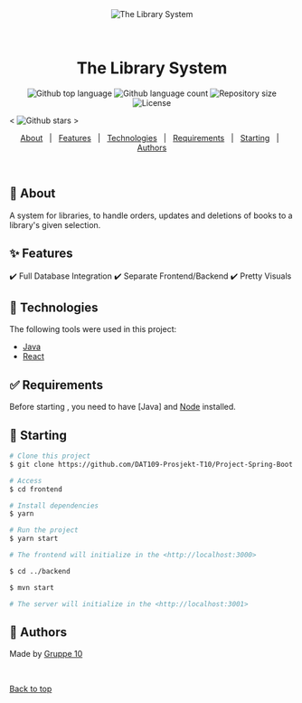 <div align="center" id="top"> 
  <img src="./.github/app.gif" alt="The Library System" />

&#xa0;

</div>

<h1 align="center">The Library System</h1>

<p align="center">
  <img alt="Github top language" src="https://img.shields.io/github/languages/top/DAT109-Prosjekt-T10/Project-Spring-Boot?color=56BEB8">

  <img alt="Github language count" src="https://img.shields.io/github/languages/count/DAT109-Prosjekt-T10/Project-Spring-Boot?color=56BEB8">

  <img alt="Repository size" src="https://img.shields.io/github/repo-size/DAT109-Prosjekt-T10/Project-Spring-Boot?color=56BEB8">

  <img alt="License" src="https://img.shields.io/github/license/DAT109-Prosjekt-T10/Project-Spring-Boot?color=56BEB8">

  <!-- <img alt="Github issues" src="https://img.shields.io/github/issues/MrHencke/maven-test?color=56BEB8" /> -->

  <!-- <img alt="Github forks" src="https://img.shields.io/github/forks/MrHencke/maven-test?color=56BEB8" /> -->

  < <img alt="Github stars" src="https://img.shields.io/github/stars/DAT109-Prosjekt-T10/Project-Spring-Boot?color=56BEB8" /> >
</p>

<!-- Status -->

<!-- <h4 align="center">
	🚧  DAT109 Prosjekt 🚀 Under construction...  🚧
</h4>

<hr> -->

<p align="center">
  <a href="#dart-about">About</a> &#xa0; | &#xa0; 
  <a href="#sparkles-features">Features</a> &#xa0; | &#xa0;
  <a href="#rocket-technologies">Technologies</a> &#xa0; | &#xa0;
  <a href="#white_check_mark-requirements">Requirements</a> &#xa0; | &#xa0;
  <a href="#checkered_flag-starting">Starting</a> &#xa0; | &#xa0;
  <a href="#memo">Authors</a>
</p>

<br>

## :dart: About

A system for libraries, to handle orders, updates and deletions of books to a library's given selection.

## :sparkles: Features

:heavy_check_mark: Full Database Integration
:heavy_check_mark: Separate Frontend/Backend
:heavy_check_mark: Pretty Visuals

## :rocket: Technologies

The following tools were used in this project:

-   [Java](https://www.java.com/en/)
-   [React](https://pt-br.reactjs.org/)

## :white_check_mark: Requirements

Before starting , you need to have [Java] and [Node](https://nodejs.org/en/) installed.

## :checkered_flag: Starting

```bash
# Clone this project
$ git clone https://github.com/DAT109-Prosjekt-T10/Project-Spring-Boot.git

# Access
$ cd frontend

# Install dependencies
$ yarn

# Run the project
$ yarn start

# The frontend will initialize in the <http://localhost:3000>

$ cd ../backend

$ mvn start

# The server will initialize in the <http://localhost:3001>

```

## :memo: Authors

Made by <a href="https://github.com/DAT109-Prosjekt-T10" target="_blank">Gruppe 10</a>

&#xa0;

<a href="#top">Back to top</a>
